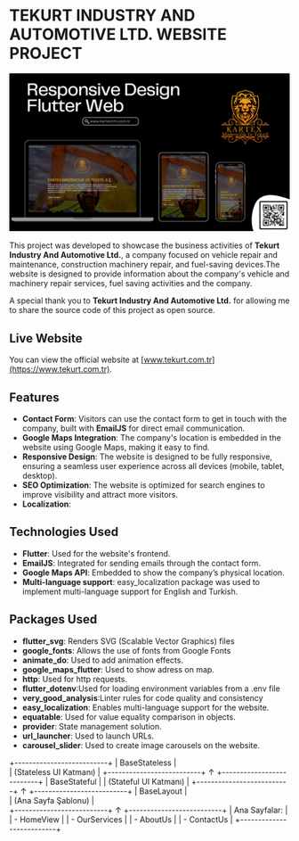 # TEKURT INDUSTRY AND AUTOMOTIVE LTD. WEBSITE PROJECT

![tekurt Logo](https://github.com/NazimCimen/NazimCimen/blob/main/kartex.png)

This project was developed to showcase the business activities of **Tekurt Industry And Automotive Ltd.**, a company focused on vehicle repair and maintenance, construction machinery repair, and fuel-saving devices.The website is designed to provide information about the company's vehicle and machinery repair services, fuel saving activities and the company.

A special thank you to **Tekurt Industry And Automotive Ltd.** for allowing me to share the source code of this project as open source.

## Live Website

You can view the official website at [www.tekurt.com.tr](https://www.tekurt.com.tr).


## Features
- **Contact Form**: Visitors can use the contact form to get in touch with the company, built with **EmailJS** for direct email communication.
- **Google Maps Integration**: The company's location is embedded in the website using Google Maps, making it easy to find.
- **Responsive Design**: The website is designed to be fully responsive, ensuring a seamless user experience across all devices (mobile, tablet, desktop).
- **SEO Optimization**: The website is optimized for search engines to improve visibility and attract more visitors.
- **Localization**:

## Technologies Used
- **Flutter**: Used for the website's frontend.
- **EmailJS**: Integrated for sending emails through the contact form.
- **Google Maps API**: Embedded to show the company’s physical location.
- **Multi-language support**: easy_localization package was used to implement multi-language support for English and Turkish.

## Packages Used
- **flutter_svg**: Renders SVG (Scalable Vector Graphics) files
- **google_fonts**: Allows the use of fonts from Google Fonts
- **animate_do**: Used to add animation effects.
- **google_maps_flutter**:  Used to show adress on map.
- **http**: Used for http requests.
- **flutter_dotenv**:Used for loading environment variables from a .env file
- **very_good_analysis**:Linter rules for code quality and consistency
- **easy_localization**: Enables multi-language support for the website.
- **equatable**: Used for value equality comparison in objects.
- **provider**: State management solution.
- **url_launcher**: Used to launch URLs.
- **carousel_slider**: Used to create image carousels on the website.

+--------------------------+
| BaseStateless            |  
| (Stateless UI Katmanı)   |
+--------------------------+
              ↑
+--------------------------+
| BaseStateful             |
| (Stateful UI Katmanı)    |
+--------------------------+
              ↑
+--------------------------+
| BaseLayout               |  
| (Ana Sayfa Şablonu)      |  
+--------------------------+
              ↑
+--------------------------+
| Ana Sayfalar:            |
| - HomeView               |
| - OurServices            |
| - AboutUs                |
| - ContactUs              |
+--------------------------+
